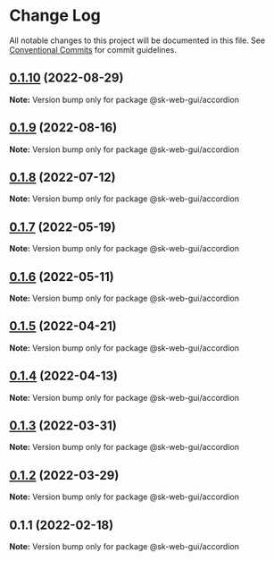 # Change Log

All notable changes to this project will be documented in this file.
See [Conventional Commits](https://conventionalcommits.org) for commit guidelines.

## [0.1.10](https://github.com/Sundsvallskommun/web-shared-components/compare/@sk-web-gui/accordion@0.1.9...@sk-web-gui/accordion@0.1.10) (2022-08-29)

**Note:** Version bump only for package @sk-web-gui/accordion





## [0.1.9](https://github.com/Sundsvallskommun/web-shared-components/compare/@sk-web-gui/accordion@0.1.8...@sk-web-gui/accordion@0.1.9) (2022-08-16)

**Note:** Version bump only for package @sk-web-gui/accordion





## [0.1.8](https://github.com/Sundsvallskommun/web-shared-components/compare/@sk-web-gui/accordion@0.1.7...@sk-web-gui/accordion@0.1.8) (2022-07-12)

**Note:** Version bump only for package @sk-web-gui/accordion





## [0.1.7](https://github.com/Sundsvallskommun/web-shared-components/compare/@sk-web-gui/accordion@0.1.6...@sk-web-gui/accordion@0.1.7) (2022-05-19)

**Note:** Version bump only for package @sk-web-gui/accordion





## [0.1.6](https://github.com/Sundsvallskommun/web-shared-components/compare/@sk-web-gui/accordion@0.1.5...@sk-web-gui/accordion@0.1.6) (2022-05-11)

**Note:** Version bump only for package @sk-web-gui/accordion





## [0.1.5](https://github.com/Sundsvallskommun/web-shared-components/compare/@sk-web-gui/accordion@0.1.4...@sk-web-gui/accordion@0.1.5) (2022-04-21)

**Note:** Version bump only for package @sk-web-gui/accordion





## [0.1.4](https://github.com/Sundsvallskommun/web-shared-components/compare/@sk-web-gui/accordion@0.1.3...@sk-web-gui/accordion@0.1.4) (2022-04-13)

**Note:** Version bump only for package @sk-web-gui/accordion





## [0.1.3](https://github.com/Sundsvallskommun/web-shared-components/compare/@sk-web-gui/accordion@0.1.2...@sk-web-gui/accordion@0.1.3) (2022-03-31)

**Note:** Version bump only for package @sk-web-gui/accordion





## [0.1.2](https://github.com/Sundsvallskommun/web-shared-components/compare/@sk-web-gui/accordion@0.1.1...@sk-web-gui/accordion@0.1.2) (2022-03-29)

**Note:** Version bump only for package @sk-web-gui/accordion





## 0.1.1 (2022-02-18)

**Note:** Version bump only for package @sk-web-gui/accordion

